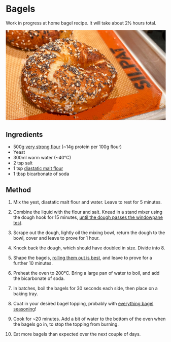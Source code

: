 # Bagels

Work in progress at home bagel recipe. It will take about 2½ hours total.

![](/assets/images/2EAED1A6-70A1-4CFF-B009-9E29D91878B6.jpg)

## Ingredients

* 500g [very strong flour](https://www.shipton-mill.com/products/canadian-strong-white-bread-flour) (~14g protein per 100g flour)
* Yeast
* 300ml warm water (~40℃)
* 2 tsp salt
* 1 tsp [diastatic malt flour](https://www.shipton-mill.com/products/diastatic-malt-flour-500g-307)
* 1 tbsp bicarbonate of soda

## Method

1. Mix the yest, diastatic malt flour and water. Leave to rest for 5 minutes.

2. Combine the liquid with the flour and salt. Knead in a stand mixer using the dough hook for 15 minutes, [until the dough passes the windowpane test](https://www.kingarthurbaking.com/blog/2022/10/14/what-is-the-windowpane-test-for-bread-dough).

3. Scrape out the dough, lightly oil the mixing bowl, return the dough to the bowl, cover and leave to prove for 1 hour.

4. Knock back the dough, which should have doubled in size. Divide into 8.

5. Shape the bagels, [rolling them out is best](https://www.youtube.com/watch?v=ZxAV3NdW5AU), and leave to prove for a further 10 minutes.

6. Preheat the oven to 200℃. Bring a large pan of water to boil, and add the bicarbonate of soda.

7. In batches, boil the bagels for 30 seconds each side, then place on a baking tray.

8. Coat in your desired bagel topping, probably with [everything bagel seasoning](https://en.wikipedia.org/wiki/Everything_bagel)!

9. Cook for ~20 minutes. Add a bit of water to the bottom of the oven when the bagels go in, to stop the topping from burning.

10. Eat more bagels than expected over the next couple of days.
